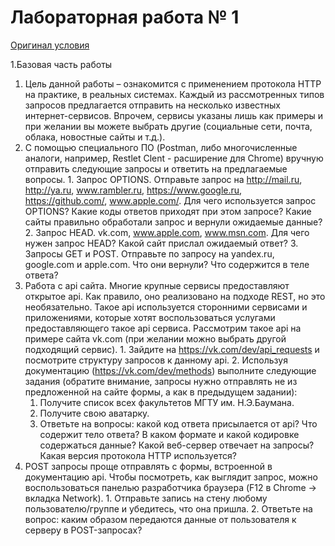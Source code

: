 # Лабораторная работа № 1
[Оригинал условия](https://docs.google.com/document/d/12X1aQF72_Hr9OeTsHcBjE4W9VzQsZgoD3Vlcf0BZ24U/edit)

1.Базовая часть работы
  1. Цель данной работы – ознакомится с применением протокола HTTP на практике, в реальных системах. Каждый из рассмотренных типов запросов предлагается отправить на несколько известных интернет-сервисов. Впрочем, сервисы указаны лишь как примеры и при желании вы можете выбрать другие (социальные сети, почта, облака, новостные сайты и т.д.).  
  2. С помощью специального ПО (Postman, либо многочисленные аналоги, например, Restlet Clent - расширение для Chrome) вручную отправить следующие запросы и ответить на предлагаемые вопросы.
    1. Запрос OPTIONS. Отправьте запрос на http://mail.ru, http://ya.ru, www.rambler.ru, https://www.google.ru, https://github.com/,   www.apple.com/. Для чего используется запрос OPTIONS? Какие коды ответов приходят при этом запросе? Какие сайты правильно обработали запрос и вернули ожидаемые данные?
    2. Запрос HEAD.  vk.com, www.apple.com, www.msn.com. Для чего нужен запрос HEAD? Какой сайт прислал ожидаемый ответ?
    3. Запросы GET и POST. Отправьте по запросу на yandex.ru, google.com и apple.com. Что они вернули? Что содержится в теле ответа?
  3. Работа с api сайта. Многие крупные сервисы предоставляют открытое api. Как правило, оно реализовано на подходе REST, но это необязательно. Такое api используется сторонними сервисами и приложениями, которые хотят воспользоваться услугами предоставляющего такое api сервиса. Рассмотрим такое api на примере сайта vk.com (при желании можно выбрать другой подходящий сервис).
    1. Зайдите на https://vk.com/dev/api_requests и посмотрите структуру запросов к данному api.
    2. Используя документацию (https://vk.com/dev/methods) выполните следующие задания (обратите внимание, запросы нужно отправлять не из предложенной на сайте формы, а как в предыдущем задании):
      1. Получите список всех факультетов МГТУ им. Н.Э.Баумана.
      2. Получите свою аватарку.
      3. Ответьте на вопросы: какой код ответа присылается от api? Что содержит тело ответа? В каком формате и какой кодировке содержаться данные? Какой веб-сервер отвечает на запросы? Какая версия протокола HTTP используется?
  3. POST запросы проще отправлять с формы, встроенной в документацию api. Чтобы посмотреть, как выглядит запрос, можно воспользоваться панелью разработчика браузера (F12 в Chrome -> вкладка Network).
    1. Отправьте запись на стену любому пользователю/группе и убедитесь, что она пришла. 
    2. Ответьте на вопрос: каким образом передаются данные от пользователя к серверу в POST-запросах?

